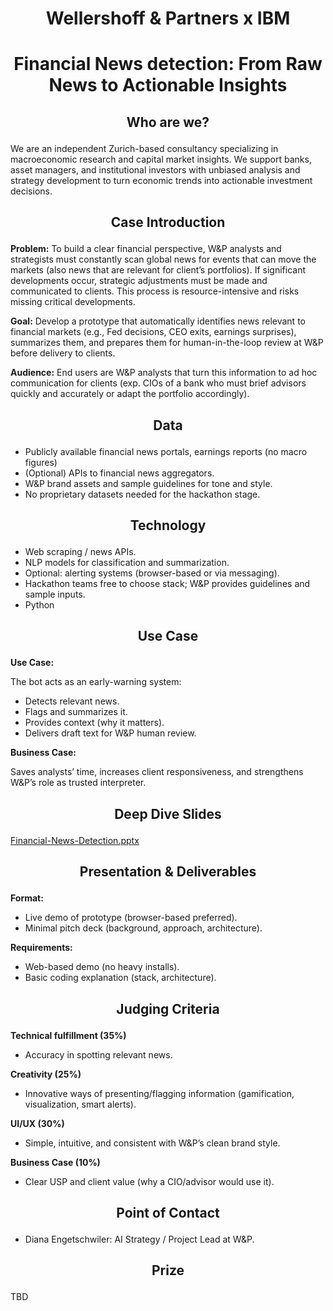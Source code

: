 # <p align="center"> Wellershoff & Partners x IBM </p>
# <p align="center"> Financial News detection: From Raw News to Actionable Insights </p>

## <p align="center"> Who are we? </p>
We are an independent Zurich-based consultancy specializing in macroeconomic research and capital market insights. We support banks, asset managers, and institutional investors with unbiased analysis and strategy development to turn economic trends into actionable investment decisions.

## <p align="center"> Case Introduction </p>
__Problem:__
To build a clear financial perspective, W&P analysts and strategists must constantly scan global news for events that can move the markets (also news that are relevant for client’s portfolios). If significant developments occur, strategic adjustments must be made and communicated to clients. This process is resource-intensive and risks missing critical developments.
 
__Goal:__
Develop a prototype that automatically identifies news relevant to financial markets (e.g., Fed decisions, CEO exits, earnings surprises), summarizes them, and prepares them for human-in-the-loop review at W&P before delivery to clients.
 
__Audience:__
End users are W&P analysts that turn this information to ad hoc communication for clients (exp. CIOs of a bank who must brief advisors quickly and accurately or adapt the portfolio accordingly).


## <p align="center"> Data </p>
- Publicly available financial news portals, earnings reports (no macro figures)
- (Optional) APIs to financial news aggregators.
- W&P brand assets and sample guidelines for tone and style.
- No proprietary datasets needed for the hackathon stage.


## <p align="center"> Technology </p>

- Web scraping / news APIs.
- NLP models for classification and summarization.
- Optional: alerting systems (browser-based or via messaging).
- Hackathon teams free to choose stack; W&P provides guidelines and sample inputs.
- Python

## <p align="center"> Use Case </p>
__Use Case:__

The bot acts as an early-warning system:
- Detects relevant news.
- Flags and summarizes it.
- Provides context (why it matters).
- Delivers draft text for W&P human review.
 
__Business Case:__

Saves analysts’ time, increases client responsiveness, and strengthens W&P’s role as trusted interpreter.


## <p align="center"> Deep Dive Slides </p>

[Financial-News-Detection.pptx](https://github.com/user-attachments/files/22426790/Financial-News-Detection.pptx)


## <p align="center"> Presentation & Deliverables </p>

__Format:__

- Live demo of prototype (browser-based preferred).
- Minimal pitch deck (background, approach, architecture).

__Requirements:__

- Web-based demo (no heavy installs).
- Basic coding explanation (stack, architecture).


## <p align="center"> Judging Criteria </p>

__Technical fulfillment (35%)__
- Accuracy in spotting relevant news.

__Creativity (25%)__
- Innovative ways of presenting/flagging information (gamification, visualization, smart alerts).

__UI/UX (30%)__
- Simple, intuitive, and consistent with W&P’s clean brand style.

__Business Case (10%)__
- Clear USP and client value (why a CIO/advisor would use it).

    
## <p align="center"> Point of Contact </p>
- Diana Engetschwiler: AI Strategy / Project Lead at W&P.

## <p align="center"> Prize</p>
TBD
